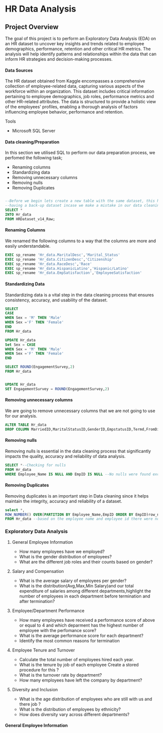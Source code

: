 # HR Data Analysis

## Project Overview

The goal of this project is to perform an Exploratory Data Analysis (EDA) on an HR dataset to uncover key insights and trends related to employee demographics, performance, retention and other critical HR metrics. The analysis will help identify patterns and relationships within the data that can inform HR strategies and decision-making processes.

#### Data Sources
The HR dataset  obtained from Kaggle encompasses a comprehensive collection of employee-related data, capturing various aspects of the workforce within an organization. This dataset includes critical information pertaining to employee demographics, job roles, performance metrics and other HR-related attributes. The data is structured to provide a holistic view of the employees' profiles, enabling a thorough analysis of factors influencing employee behavior, performance and retention.

Tools
- Microsoft SQL Server

#### Data cleaning/Preparation
In this section we utilised SQL to perform our data preparation process, we perfomed the following task;
- Renaming columns
- Standardizing data
- Removing unnecessary columns
- Removing nulls
- Removing Duplicates


```sql

--Before we begin lets create a new table with the same dataset, this helps in 
--having a back-up dataset incase we make a mistake in our data cleaning process
SELECT *
INTO Hr_data
FROM HRDataset_v14_Raw;
```
####  Renaming Columns
  
We renamed the following columns to a way that the columns are more and easily understandable. 
  
```sql
EXEC sp_rename 'Hr_data.MaritalDesc','Marital_Status'
EXEC sp_rename 'Hr_data.CitizenDesc','Citizenship'
EXEC sp_rename 'Hr_data.RaceDesc','Race' 
EXEC sp_rename 'Hr_data.HispanicLatino','Hispanic/Latino'
EXEC sp_rename 'Hr_data.EmpSatisfaction','EmployeeSatisfaction'
```
####  Standardizing Data

Standardizing data is a vital step in the data cleaning process that ensures consistency, accuracy, and usability of the dataset.

```SQL
SELECT 
CASE
WHEN Sex = 'M' THEN 'Male'
WHEN Sex ='F' THEN 'Female'
END
FROM Hr_data

UPDATE Hr_data
Set Sex = CASE
WHEN Sex = 'M' THEN 'Male'
WHEN Sex ='F' THEN 'Female'
END

SELECT ROUND(EngagementSurvey,2)
FROM Hr_data


UPDATE Hr_data
SET EngagementSurvey = ROUND(EngagementSurvey,2)
```

#### Removing unnecessary columns
We are going to remove unnecessary columns that we are not going to use for our analysis.

```sql
ALTER TABLE Hr_data
DROP COLUMN MarriedID,MaritalStatusID,GenderID,EmpstatusID,Termd,FromDiversityJobFairID
```

#### Removing nulls
Removing nulls is essential in the data cleaning process that significantly impacts the quality, accuracy and reliability of data analysis.

```sql
SELECT *--Checking for nulls
FROM Hr_data
WHERE Employee_Name IS NULL AND EmpID IS NULL --No nulls were found except for the columns which allowed nulls
```
#### Removing Duplicates
Removing duplicates is an important step in Data cleaning since it helps maintain the integrity, accuracy and reliability of a dataset.

```sql
select *,
ROW_NUMBER() OVER(PARTITION BY Employee_Name,EmpID ORDER BY EmpID)row_num
FROM Hr_data --based on the employee name and employee id there were no duplicates found
```

### Exploratory Data Analysis
1. General Employee Information
   - How many employees have we employed?
   - What is the gender distribution of employees?
   - What are the different job roles and their counts based on gender?

2. Salary and Compensation
   - What is the average salary of employees per gender?
   - What is the distribution(Avg,Max,Min Salary)and our total expenditure of salaries among different departments,highlight the number of employees in each department before termination and after 
     termination?

3. Employee/Department Performance
   - How many employees have received a performance score of above or equal to 4 and which deparment has the highest number of employee with the perfomance score?
   - What is the average performance score for each department?
   - Identify the most common reasons for termination

4. Employee Tenure and Turnover
   - Calculate the total number of employees hired each year.
   - What is the tenure by job of each employee Create a stored procedure for this ?
   - What is the turnover rate by department?
   - How many employees have left the company by department?

5. Diversity and Inclusion
   - What is the age distribution of employees who are still with us and there job ?
   - What is the distribution of employees by ethnicity?
   - How does diversity vary across different departments?


#### General Employee Information



